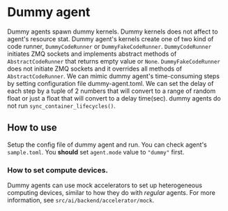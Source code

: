 # Dummy agent

Dummy agents spawn dummy kernels.
Dummy kernels does not affect to agent's resource stat.
Dummy agent's kernels create one of two kind of code runner, `DummyCodeRunner` or `DummyFakeCodeRunner`. `DummyCodeRunner` initiates ZMQ sockets and implements abstract methods of `AbstractCodeRunner` that returns empty value or `None`.
`DummyFakeCodeRunner` does not initiate ZMQ sockets and it overrides all methods of `AbstractCodeRunner`.
We can mimic dummy agent's time-consuming steps by setting configuration file dummy-agent.toml. We can set the delay of each step by a tuple of 2 numbers that will convert to a range of random float or just a float that will convert to a delay time(sec).
dummy agents do not run `sync_container_lifecycles()`.

## How to use
Setup the config file of dummy agent and run. You can check agent's `sample.toml`.
You **should** set `agent.mode` value to `"dummy"` first.

### How to set compute devices.
Dummy agents can use mock accelerators to set up heterogeneous computing devices, similar to how they do with *regular* agents. For more information, see `src/ai/backend/accelerator/mock`.
